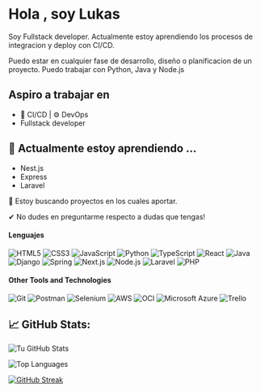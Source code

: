 # Hola , soy Lukas

Soy Fullstack developer. Actualmente estoy aprendiendo los procesos de integracion y deploy con CI/CD.

Puedo estar en cualquier fase de desarrollo, diseño o planificacion de un proyecto. Puedo trabajar con Python, Java y Node.js

## Aspiro a trabajar en
* 🚀 CI/CD | ⚙️ DevOps
* Fullstack developer



## 🌱 Actualmente estoy aprendiendo ...

 * Nest.js
 * Express
 * Laravel
   
  
  👀 Estoy buscando proyectos en los cuales aportar.
  
  ✔ No dudes en preguntarme respecto a dudas que tengas!


#### Lenguajes
![HTML5](https://img.shields.io/badge/HTML5-E34F26?style=for-the-badge&logo=html5&logoColor=white)
![CSS3](https://img.shields.io/badge/CSS3-1572B6?style=for-the-badge&logo=css3&logoColor=white)
![JavaScript](https://img.shields.io/badge/JavaScript-323330?style=for-the-badge&logo=javascript&logoColor=F7DF1E)
![Python](https://img.shields.io/badge/Python-3776AB?style=for-the-badge&logo=python&logoColor=white)
![TypeScript](https://img.shields.io/badge/TypeScript-3178C6?style=for-the-badge&logo=typescript&logoColor=white)
![React](https://img.shields.io/badge/React-20232A?style=for-the-badge&logo=react&logoColor=61DAFB)
![Java](https://img.shields.io/badge/Java-007396?style=for-the-badge&logo=openjdk&logoColor=white)
![Django](https://img.shields.io/badge/Django-092E20?style=for-the-badge&logo=django&logoColor=white)
![Spring](https://img.shields.io/badge/Spring-6DB33F?style=for-the-badge&logo=spring&logoColor=white)
![Next.js](https://img.shields.io/badge/Next.js-000000?style=for-the-badge&logo=nextdotjs&logoColor=white)
![Node.js](https://img.shields.io/badge/Node.js-339933?style=for-the-badge&logo=nodedotjs&logoColor=white)
![Laravel](https://img.shields.io/badge/Laravel-FF2D20?style=for-the-badge&logo=laravel&logoColor=white)
![PHP](https://img.shields.io/badge/PHP-777BB4?style=for-the-badge&logo=php&logoColor=white)


#### Other Tools and Technologies
![Git](https://img.shields.io/badge/Git-F05032?style=for-the-badge&logo=git&logoColor=white)
![Postman](https://img.shields.io/badge/Postman-FF6C37?style=for-the-badge&logo=postman&logoColor=white)
![Selenium](https://img.shields.io/badge/Selenium-43B02A?style=for-the-badge&logo=selenium&logoColor=white)
![AWS](https://img.shields.io/badge/Amazon%20AWS-232F3E?style=for-the-badge&logo=amazon-aws&logoColor=white)
![OCI](https://img.shields.io/badge/Oracle%20Cloud%20Infrastructure-F80000?style=for-the-badge&logo=oracle&logoColor=white)
![Microsoft Azure](https://img.shields.io/badge/Microsoft%20Azure-0078D4?style=for-the-badge&logo=microsoft-azure&logoColor=white)
![Trello](https://img.shields.io/badge/Trello-0052CC?style=for-the-badge&logo=trello&logoColor=white)




 ## 📈 GitHub Stats:

![Tu GitHub Stats](https://github-readme-stats.vercel.app/api?username=Yungryota&show_icons=true&theme=radical)

![Top Languages](https://github-readme-stats.vercel.app/api/top-langs/?username=Yungryota&layout=compact&theme=radical)

[![GitHub Streak](https://github-readme-streak-stats.herokuapp.com?user=tu_usuario&theme=radical&date_format=j%20M%5B%20Y%5D)](https://git.io/streak-stats)
